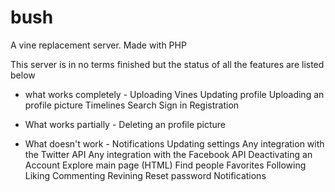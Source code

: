 # bush
A vine  replacement server. Made with PHP

This server is in no terms finished but the status of all the features are listed below

- what works completely -
Uploading Vines
Updating profile
Uploading an profile picture
Timelines
Search
Sign in
Registration

- What works partially -
Deleting an profile picture

- What doesn't work -
Notifications
Updating settings
Any integration with the Twitter API
Any integration with the Facebook API
Deactivating an Account
Explore main page (HTML)
Find people
Favorites
Following
Liking
Commenting
Revining
Reset password
Notifications
